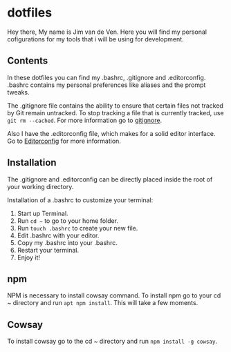 # dotfiles

Hey there, My name is Jim van de Ven. Here you will find my personal cofigurations for my tools that i will be using for development. 
## Contents

In these dotfiles you can find my .bashrc, .gitignore and .editorconfig. 
.bashrc contains my personal preferences like aliases and the prompt tweaks.

The .gitignore file contains the ability to ensure that certain files not tracked by Git remain untracked. To stop tracking a file that is currently tracked, use `git rm --cached`. For more information go to [gitignore](https://git-scm.com/docs/gitignore). 

Also I have the .editorconfig file, which makes for a solid editor interface. Go to [Editorconfig](http://editorconfig.org/) for more information.

## Installation
The .gitignore and .editorconfig can be directly placed inside the root of your working directory.

Installation of a .bashrc to customize your terminal:

1. Start up Terminal.
2. Run `cd ~` to go to your home folder.
3. Run `touch .bashrc` to create your new file.
4. Edit .bashrc with your editor.
5. Copy my .bashrc into your .bashrc.
6. Restart your terminal.
7. Enjoy it!

## npm

NPM is necessary to install cowsay command. To install npm go to your cd ~ directory and run `apt npm install`. This will take a few moments.

## Cowsay

To install cowsay go to the cd ~ directory and run `npm install -g cowsay`.